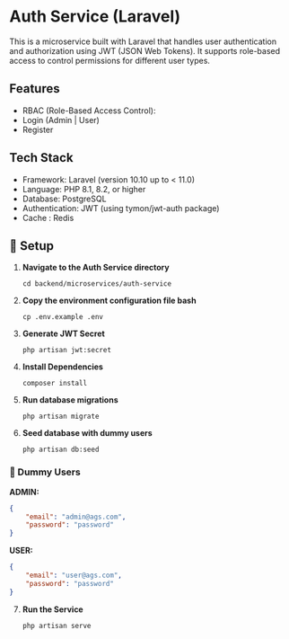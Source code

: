 # Auth Service (Laravel)

This is a microservice built with Laravel that handles user authentication and authorization using JWT (JSON Web Tokens). It supports role-based access to control permissions for different user types.

## Features

- RBAC (Role-Based Access Control):
- Login (Admin | User)
- Register

## Tech Stack
- Framework: Laravel (version 10.10 up to < 11.0)
- Language: PHP 8.1, 8.2, or higher
- Database: PostgreSQL
- Authentication: JWT (using tymon/jwt-auth package)
- Cache : Redis

## 🚀 Setup
1. **Navigate to the Auth Service directory**
   ```
   cd backend/microservices/auth-service  
   ```
2. **Copy the environment configuration file bash**
   ```
   cp .env.example .env
   ```
3. **Generate JWT Secret**
   ```
   php artisan jwt:secret
   ```
4. **Install Dependencies**
   ```
   composer install
   ```
5. **Run database migrations**
   ```
   php artisan migrate
   ```
6. **Seed database with dummy users**
   ```
   php artisan db:seed
   ```

### 👥 Dummy Users

**ADMIN:**
```json
{
    "email": "admin@ags.com",
    "password": "password"
}
```

**USER:**
```json
{
    "email": "user@ags.com",
    "password": "password"
}
```

7. **Run the Service**
   ```
   php artisan serve
   ```

